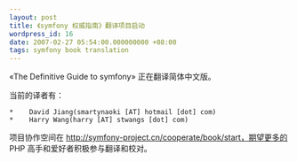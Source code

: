 ```yaml
---
layout: post
title: 《symfony 权威指南》翻译项目启动
wordpress_id: 16
date: 2007-02-27 05:54:00.000000000 +08:00
tags: symfony book translation
---
```

 «The Definitive Guide to symfony» 正在翻译简体中文版。

当前的译者有：

    *    David Jiang(smartynaoki [AT] hotmail [dot] com)
    *    Harry Wang(harry [AT] stwangs [dot] com)

项目协作空间在 http://symfony-project.cn/cooperate/book/start，期望更多的 PHP 高手和爱好者积极参与翻译和校对。
